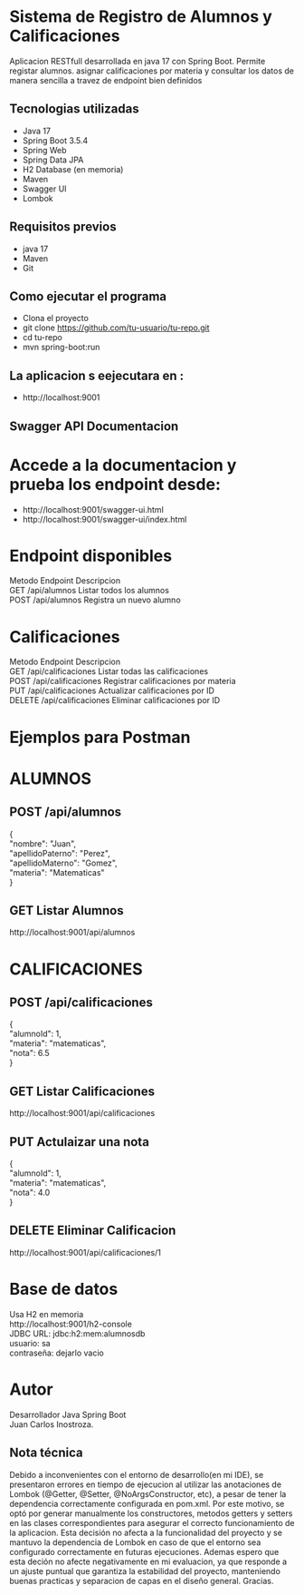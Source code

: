 # Sistema de Registro de Alumnos y Calificaciones 

Aplicacion RESTfull desarrollada en java 17 con Spring Boot. Permite registar alumnos. asignar calificaciones por materia y consultar los datos de manera sencilla a travez de endpoint bien definidos 

## Tecnologias utilizadas   

- Java 17  
- Spring Boot 3.5.4   
- Spring Web   
- Spring Data JPA   
- H2 Database (en memoria)  
- Maven  
- Swagger UI  
- Lombok  
  

## Requisitos previos   
- java 17   
- Maven   
- Git  

## Como ejecutar el programa   
- Clona el proyecto  
- git clone https://github.com/tu-usuario/tu-repo.git   
- cd tu-repo   
- mvn spring-boot:run  

## La aplicacion s eejecutara en :   
-  http://localhost:9001   

## Swagger API Documentacion   
 # Accede a la documentacion y prueba los endpoint desde:  
- http://localhost:9001/swagger-ui.html   
- http://localhost:9001/swagger-ui/index.html   

# Endpoint disponibles   

Metodo        Endpoint          Descripcion   
GET           /api/alumnos      Listar todos los alumnos   
POST         /api/alumnos       Registra un nuevo alumno    

# Calificaciones   

Metodo           Endpoint                Descripcion   
GET              /api/calificaciones     Listar todas las calificaciones    
POST             /api/calificaciones     Registrar calificaciones por materia    
PUT              /api/calificaciones     Actualizar calificaciones por ID    
DELETE          /api/calificaciones      Eliminar calificaciones por ID    

# Ejemplos para Postman    
# ALUMNOS   

## POST /api/alumnos   
{   
"nombre": "Juan",   
"apellidoPaterno": "Perez",    
"apellidoMaterno": "Gomez",    
"materia": "Matematicas"   
}   

## GET Listar Alumnos   

http://localhost:9001/api/alumnos   

# CALIFICACIONES   

## POST /api/calificaciones   
{    
"alumnoId": 1,    
"materia": "matematicas",      
"nota": 6.5     
}

## GET Listar Calificaciones   

http://localhost:9001/api/calificaciones     

## PUT Actulaizar una nota        
{        
  "alumnoId": 1,      
  "materia": "matematicas",     
  "nota": 4.0     
}      

## DELETE Eliminar Calificacion       

http://localhost:9001/api/calificaciones/1        

# Base de datos      
Usa H2 en memoria      
http://localhost:9001/h2-console     
JDBC URL: jdbc:h2:mem:alumnosdb     
usuario: sa     
contraseña: dejarlo vacio    
 
# Autor  
Desarrollador Java Spring Boot  
Juan Carlos Inostroza.  

## Nota técnica   

  Debido a inconvenientes con el entorno de desarrollo(en mi IDE), se presentaron errores en tiempo de ejecucion al utilizar las anotaciones de Lombok
(@Getter, @Setter, @NoArgsConstructor, etc), a pesar de tener la dependencia correctamente configurada en pom.xml.
Por este motivo, se optó por generar manualmente los constructores, metodos getters y setters en las clases correspondientes para asegurar el correcto
funcionamiento de la aplicacion.
Esta decisión no afecta a la funcionalidad del proyecto y se mantuvo la dependencia de Lombok en caso de que el entorno sea configurado correctamente en futuras ejecuciones.
Ademas espero que esta deción no afecte negativamente en mi evaluacion, ya que responde a un ajuste puntual que garantiza la estabilidad del proyecto, manteniendo buenas practicas y separacion de capas en el diseño general.
Gracias.    
